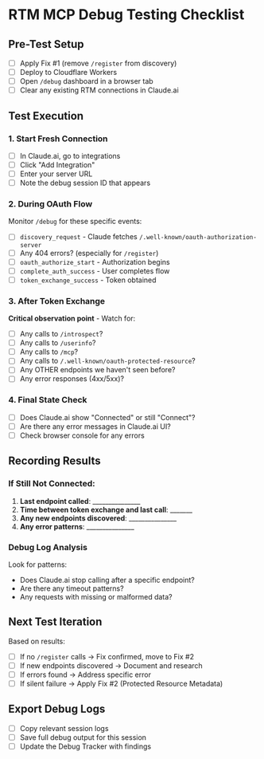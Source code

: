 # RTM MCP Debug Testing Checklist

## Pre-Test Setup
- [ ] Apply Fix #1 (remove `/register` from discovery)
- [ ] Deploy to Cloudflare Workers
- [ ] Open `/debug` dashboard in a browser tab
- [ ] Clear any existing RTM connections in Claude.ai

## Test Execution

### 1. Start Fresh Connection
- [ ] In Claude.ai, go to integrations
- [ ] Click "Add Integration" 
- [ ] Enter your server URL
- [ ] Note the debug session ID that appears

### 2. During OAuth Flow
Monitor `/debug` for these specific events:

- [ ] `discovery_request` - Claude fetches `/.well-known/oauth-authorization-server`
- [ ] Any 404 errors? (especially for `/register`)
- [ ] `oauth_authorize_start` - Authorization begins
- [ ] `complete_auth_success` - User completes flow
- [ ] `token_exchange_success` - Token obtained

### 3. After Token Exchange
**Critical observation point** - Watch for:

- [ ] Any calls to `/introspect`?
- [ ] Any calls to `/userinfo`?
- [ ] Any calls to `/mcp`?
- [ ] Any calls to `/.well-known/oauth-protected-resource`?
- [ ] Any OTHER endpoints we haven't seen before?
- [ ] Any error responses (4xx/5xx)?

### 4. Final State Check
- [ ] Does Claude.ai show "Connected" or still "Connect"?
- [ ] Are there any error messages in Claude.ai UI?
- [ ] Check browser console for any errors

## Recording Results

### If Still Not Connected:
1. **Last endpoint called**: _______________
2. **Time between token exchange and last call**: _______
3. **Any new endpoints discovered**: _______________
4. **Any error patterns**: _______________

### Debug Log Analysis
Look for patterns:
- Does Claude.ai stop calling after a specific endpoint?
- Are there any timeout patterns?
- Any requests with missing or malformed data?

## Next Test Iteration
Based on results:
- [ ] If no `/register` calls → Fix confirmed, move to Fix #2
- [ ] If new endpoints discovered → Document and research
- [ ] If errors found → Address specific error
- [ ] If silent failure → Apply Fix #2 (Protected Resource Metadata)

## Export Debug Logs
- [ ] Copy relevant session logs
- [ ] Save full debug output for this session
- [ ] Update the Debug Tracker with findings